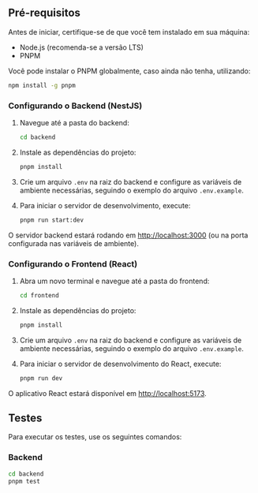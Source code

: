 ## Pré-requisitos

Antes de iniciar, certifique-se de que você tem instalado em sua máquina:

- Node.js (recomenda-se a versão LTS)
- PNPM

Você pode instalar o PNPM globalmente, caso ainda não tenha, utilizando:

```bash
npm install -g pnpm
```

### Configurando o Backend (NestJS)

1. Navegue até a pasta do backend:

   ```bash
   cd backend
   ```

2. Instale as dependências do projeto:

   ```bash
   pnpm install
   ```

3. Crie um arquivo `.env` na raiz do backend e configure as variáveis de ambiente necessárias, seguindo o exemplo do arquivo `.env.example`.

4. Para iniciar o servidor de desenvolvimento, execute:

   ```bash
   pnpm run start:dev
   ```

O servidor backend estará rodando em [http://localhost:3000](http://localhost:3000) (ou na porta configurada nas variáveis de ambiente).

### Configurando o Frontend (React)

1. Abra um novo terminal e navegue até a pasta do frontend:

   ```bash
   cd frontend
   ```

2. Instale as dependências do projeto:

   ```bash
   pnpm install
   ```

3. Crie um arquivo `.env` na raiz do backend e configure as variáveis de ambiente necessárias, seguindo o exemplo do arquivo `.env.example`.

4. Para iniciar o servidor de desenvolvimento do React, execute:

   ```bash
   pnpm run dev
   ```

O aplicativo React estará disponível em [http://localhost:5173](http://localhost:5173).

## Testes

Para executar os testes, use os seguintes comandos:

### Backend

```bash
cd backend
pnpm test
```
